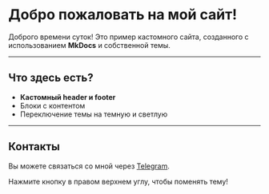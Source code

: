 # Добро пожаловать на мой сайт!

Доброго времени суток! Это пример кастомного сайта, созданного с использованием **MkDocs** и собственной темы.

---

## Что здесь есть?

- **Кастомный header и footer**
- Блоки с контентом
- Переключение темы на темную и светлую
---

## Контакты

Вы можете связаться со мной через [Telegram](https://t.me/not_creative_man).

Нажмите кнопку в правом верхнем углу, чтобы поменять тему!
